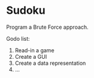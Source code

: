 Sudoku
======

Program a Brute Force approach.

Godo list:
1.  Read-in a game
2.  Create a GUI
3.  Create a data representation
4.  ...
